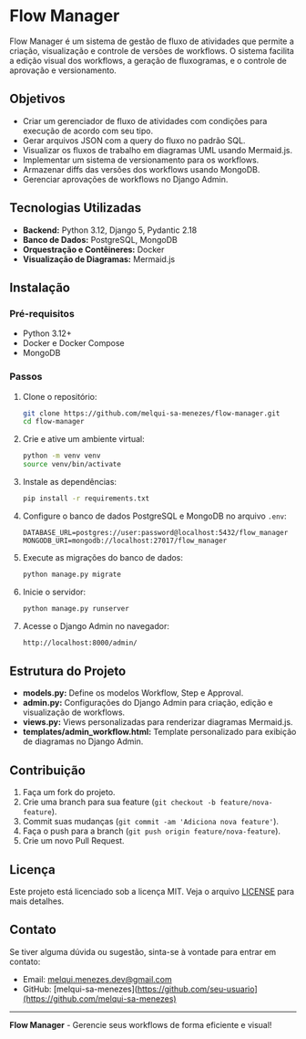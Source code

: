 # Flow Manager

Flow Manager é um sistema de gestão de fluxo de atividades que permite a criação, visualização e controle de versões de workflows. O sistema facilita a edição visual dos workflows, a geração de fluxogramas, e o controle de aprovação e versionamento.

## Objetivos

- Criar um gerenciador de fluxo de atividades com condições para execução de acordo com seu tipo.
- Gerar arquivos JSON com a query do fluxo no padrão SQL.
- Visualizar os fluxos de trabalho em diagramas UML usando Mermaid.js.
- Implementar um sistema de versionamento para os workflows.
- Armazenar diffs das versões dos workflows usando MongoDB.
- Gerenciar aprovações de workflows no Django Admin.

## Tecnologias Utilizadas

- **Backend:** Python 3.12, Django 5, Pydantic 2.18
- **Banco de Dados:** PostgreSQL, MongoDB
- **Orquestração e Contêineres:** Docker
- **Visualização de Diagramas:** Mermaid.js

## Instalação

### Pré-requisitos

- Python 3.12+
- Docker e Docker Compose
- MongoDB

### Passos

1. Clone o repositório:

    ```sh
    git clone https://github.com/melqui-sa-menezes/flow-manager.git
    cd flow-manager
    ```

2. Crie e ative um ambiente virtual:

    ```sh
    python -m venv venv
    source venv/bin/activate
    ```

3. Instale as dependências:

    ```sh
    pip install -r requirements.txt
    ```

4. Configure o banco de dados PostgreSQL e MongoDB no arquivo `.env`:

    ```env
    DATABASE_URL=postgres://user:password@localhost:5432/flow_manager
    MONGODB_URI=mongodb://localhost:27017/flow_manager
    ```

5. Execute as migrações do banco de dados:

    ```sh
    python manage.py migrate
    ```

6. Inicie o servidor:

    ```sh
    python manage.py runserver
    ```

7. Acesse o Django Admin no navegador:

    ```sh
    http://localhost:8000/admin/
    ```

## Estrutura do Projeto

- **models.py:** Define os modelos Workflow, Step e Approval.
- **admin.py:** Configurações do Django Admin para criação, edição e visualização de workflows.
- **views.py:** Views personalizadas para renderizar diagramas Mermaid.js.
- **templates/admin_workflow.html:** Template personalizado para exibição de diagramas no Django Admin.

## Contribuição

1. Faça um fork do projeto.
2. Crie uma branch para sua feature (`git checkout -b feature/nova-feature`).
3. Commit suas mudanças (`git commit -am 'Adiciona nova feature'`).
4. Faça o push para a branch (`git push origin feature/nova-feature`).
5. Crie um novo Pull Request.

## Licença

Este projeto está licenciado sob a licença MIT. Veja o arquivo [LICENSE](LICENSE) para mais detalhes.

## Contato

Se tiver alguma dúvida ou sugestão, sinta-se à vontade para entrar em contato:

- Email: melqui.menezes.dev@gmail.com
- GitHub: [melqui-sa-menezes](https://github.com/seu-usuario](https://github.com/melqui-sa-menezes)

---

**Flow Manager** - Gerencie seus workflows de forma eficiente e visual!
